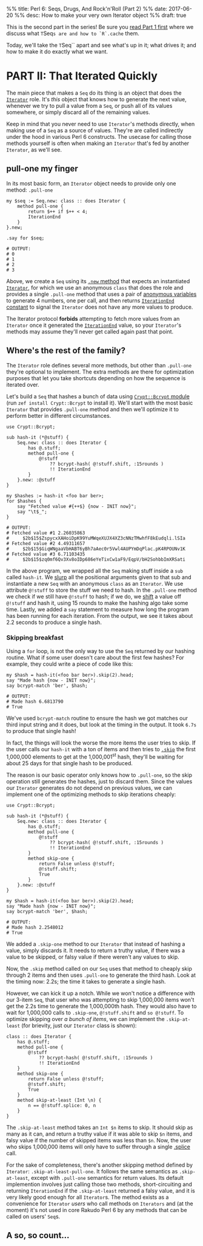 %% title: Perl 6: Seqs, Drugs, And Rock'n'Roll (Part 2)
%% date: 2017-06-20
%% desc: How to make your very own Iterator object
%% draft: true

This is the second part in the series! Be sure you
[read Part 1 first](/post/Perl-6-Seqs-Drugs-and-Rock-n-Roll) where we discuss
what `T`Seq``s are and how to `R`.cache`` them.

Today, we'll take the `T`Seq`` apart and see what's up in it; what drives it;
and how to make it do exactly what we want.

# PART II: That Iterated Quickly

The main piece that makes a `Seq` do its thing is
an object that does the [`Iterator`](https://docs.perl6.org/type/Iterator)
role. It's *this* object that knows how to generate the next value, whenever
we try to pull a value from a `Seq`, or push all of its values somewhere, or
simply discard all of the remaining values.

Keep in mind that you never need to use `Iterator`'s methods directly,
when making use of a `Seq` as a source of values. They're are called
indirectly under the hood in various Perl 6 constructs. The usecase for calling
those methods yourself is often when making an `Iterator` that's fed by another
`Iterator`, as we'll see.

## pull-one my finger

In its most basic form, an `Iterator` object needs to provide only one method:
`.pull-one`

    my $seq := Seq.new: class :: does Iterator {
        method pull-one {
            return $++ if $++ < 4;
            IterationEnd
        }
    }.new;

    .say for $seq;

    # OUTPUT:
    # 0
    # 1
    # 2
    # 3

Above, we create a `Seq` using its
[`.new` method](https://docs.perl6.org/type/Seq#method_new) that expects an
instantiated [`Iterator`](https://docs.perl6.org/type/Iterator), for which
we use an anonymous `class` that does the role and provides a single
`.pull-one` method that uses a pair of
[anonymous variables](https://docs.perl6.org/syntax/$) to generate 4 numbers,
one per call, and then returns
[`IterationEnd` constant](https://docs.perl6.org/type/Iterator#IterationEnd) to signal the `Iterator`
does not have any more values to produce.

The Iterator protocol **forbids** attempting to fetch more values from an
`Iterator` once it generated the
[`IterationEnd`](https://docs.perl6.org/type/Iterator#IterationEnd) value, so
your `Iterator`'s methods may assume they'll never get called again past that
point.

## Where's the rest of the family?

The `Iterator` role defines several more methods, but other than `.pull-one`
they're optional to implement. The extra methods are there for optimization
purposes that let you take shortcuts depending on how the sequence is iterated
over.

Let's build a `Seq` that hashes a bunch of data using
[`Crypt::Bcrypt` module](https://modules.perl6.org/repo/Crypt::Bcrypt)
(run `zef install Crypt::Bcrypt` to install it). We'll
start with the most basic `Iterator` that provides `.pull-one` method and
then we'll optimize it to perform better in different circumstances.

    use Crypt::Bcrypt;

    sub hash-it (*@stuff) {
        Seq.new: class :: does Iterator {
            has @.stuff;
            method pull-one {
                @!stuff
                    ?? bcrypt-hash( @!stuff.shift, :15rounds )
                    !! IterationEnd
            }
        }.new: :@stuff
    }

    my $hashes := hash-it <foo bar ber>;
    for $hashes {
        say "Fetched value #{++$} {now - INIT now}";
        say "\t$_";
    }

    # OUTPUT:
    # Fetched value #1 2.26035863
    #     $2b$15$ZspycxXAHoiDpK99YuMWqeXUJX4XZ3cNNzTMwhfF8kEudqli.lSIa
    # Fetched value #2 4.49311657
    #     $2b$15$GiqWNgaaVbHABT6yBh7aAec0r5Vwl4AUPYmDqPlac.pK4RPOUNv1K
    # Fetched value #3 6.71103435
    #     $2b$15$zq0mf6Qv3Xv8oIDp686eYeTixCw1aF9/EqpV/bH2SohbbImXRSati

In the above program, we wrapped all the `Seq` making stuff inside
a `sub` called `hash-it`. We [slurp](https://docs.perl6.org/type/Signature#Types_of_Slurpy_Array_Parameters) all the positional
arguments given to that sub and instantiate a new `Seq` with an anonymous
`class` as an `Iterator`. We use attribute `@!stuff` to store the stuff we
need to hash. In the `.pull-one` method we check if we still have
`@!stuff` to hash; if we do, we [shift](https://docs.perl6.org/routine/shift)
a value off `@!stuff` and hash it, using 15 rounds to make the hashing algo
take some time. Lastly, we added a `say` statement to measure
how long the program has been running for each iteration. From the output,
we see it takes about 2.2 seconds to produce a single hash.

### Skipping breakfast

Using a `for` loop, is not the only way to use the `Seq` returned by our
hashing routine. What if some user doesn't care about the first few hashes?
For example, they could write a piece of code like this:

    my $hash = hash-it(<foo bar ber>).skip(2).head;
    say "Made hash {now - INIT now}";
    say bcrypt-match 'ber', $hash;

    # OUTPUT:
    # Made hash 6.6813790
    # True

We've used `bcrypt-match` routine to ensure the hash we got matches our
third input string and it does, but look at the timing in the output. It took
`6.7s` to produce that single hash!

In fact, the things will look the worse the more items the user tries to skip.
If the user calls our `hash-it` with a ton of items and then tries to
[`.skip`](https://docs.perl6.org/routine/skip) the first 1,000,000 elements to
get at the 1,000,001<sup>st</sup> hash, they'll be waiting for about
25 days for that single hash to be produced.

The reason is our basic operator only knows how to `.pull-one`, so the
skip operation still generates the hashes, just to discard them. Since the
values our `Iterator` generates do not depend on previous values, we can
implement one of the optimizing methods to skip iterations cheaply:

    use Crypt::Bcrypt;

    sub hash-it (*@stuff) {
        Seq.new: class :: does Iterator {
            has @.stuff;
            method pull-one {
                @!stuff
                    ?? bcrypt-hash( @!stuff.shift, :15rounds )
                    !! IterationEnd
            }
            method skip-one {
                return False unless @!stuff;
                @!stuff.shift;
                True
            }
        }.new: :@stuff
    }

    my $hash = hash-it(<foo bar ber>).skip(2).head;
    say "Made hash {now - INIT now}";
    say bcrypt-match 'ber', $hash;

    # OUTPUT:
    # Made hash 2.2548012
    # True

We added a `.skip-one` method to our `Iterator` that instead of hashing a
value, simply discards it. It needs to return a truthy value, if there was
a value to be skipped, or falsy value if there weren't any values to skip.

Now, the `.skip` method called on our `Seq` uses
that method to cheaply skip through 2 items and then uses `.pull-one` to
generate the third hash. Look at the timing now: 2.2s; the time it takes to
generate a single hash.

However, we can kick it up a notch. While we won't notice a difference with
our 3-item `Seq`, that user who was attempting to skip 1,000,000 items won't
get the 2.2s time to generate the 1,000,000th hash. They would also have to
wait for 1,000,000 calls to `.skip-one`, `@!stuff.shift` and `so @!stuff`. To
optimize skipping over *a bunch of items*, we can implement the
`.skip-at-least` (for brievity, just our `Iterator` class is shown):

    class :: does Iterator {
        has @.stuff;
        method pull-one {
            @!stuff
                ?? bcrypt-hash( @!stuff.shift, :15rounds )
                !! IterationEnd
        }
        method skip-one {
            return False unless @!stuff;
            @!stuff.shift;
            True
        }
        method skip-at-least (Int \n) {
            n == @!stuff.splice: 0, n
        }
    }

The `.skip-at-least` method takes an `Int $n` items to skip. It should
skip as many as it can, and return a truthy value if it was able to skip
`$n` items, and falsy value if the number of skipped items was less than `$n`.
Now, the user who skips 1,000,000 items will only have to suffer through
a single [.splice](https://docs.perl6.org/routine/splice) call.

For the sake of completeness, there's another skipping method defined by
`Iterator`: `.skip-at-least-pull-one`. It follows the same semantics as
`.skip-at-least`, except with `.pull-one` semantics for return values. Its
default implemention involves just calling those two methods, short-circuiting
and returning `IterationEnd` if the `.skip-at-least` returned a falsy value,
and it is very likely good enough for all `Iterator`s. The method exists as a
convenience for `Iterator` *users* who call methods on `Iterators` and (at the
moment) it's not used in core Rakudo Perl 6 by any methods that can be
called on users' `Seq`s.

## A so, so count...